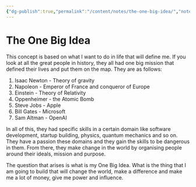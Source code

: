 ```yaml
---
{"dg-publish":true,"permalink":"/content/notes/the-one-big-idea/","noteIcon":""}
---
```


# The One Big Idea

This concept is based on what I want to do in life that will define me. If you look at all the great people in history, they all had one big mission that defined their lives and put them on the map. They are as follows:

1. Isaac Newton - Theory of gravity
2. Napoleon - Emperor of France and conqueror of Europe
3. Einstein - Theory of Relativity
4. Oppenheimer - the Atomic Bomb
5. Steve Jobs - Apple
6. Bill Gates - Microsoft
7. Sam Altman - OpenAI

In all of this, they had specific skills in a certain domain like software development, startup building, physics, quantum mechanics and so on. They have a passion these domains and they gain the skills to be dangerous in them. From there, they make change in the world by organising people around their ideals, mission and purpose.

The question that arises is what is my One Big Idea. What is the thing that I am going to build that will change the world, make a difference and make me a lot of money, give me power and influence.

